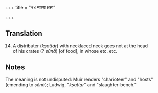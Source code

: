 +++
title = "१४ नास्य क्षत्ता"

+++
## Translation
14. A distributer (*kṣattár*) with necklaced neck goes not at the head  
of his crates (? *sūnā́*) \[of food\], in whose etc. etc.

## Notes
The meaning is not undisputed: Muir renders "charioteer" and "hosts"  
(emending to *sénā*); Ludwig, "*kṣattar*" and "slaughter-bench."
